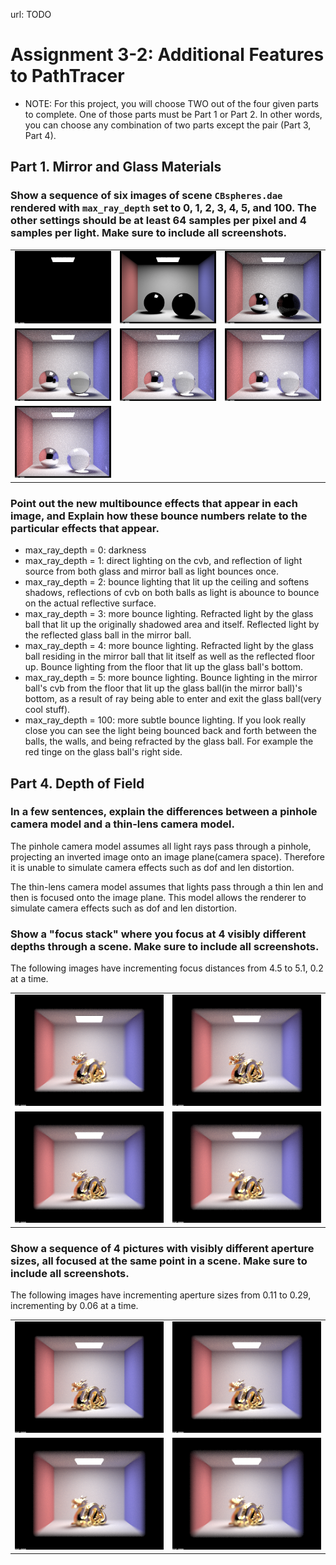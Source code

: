 url: TODO

# Assignment 3-2: Additional Features to PathTracer


* NOTE: For this project, you will choose TWO out of the four given parts to complete. One of those parts must be Part 1 or Part 2. In other words, you can choose any combination of two parts except the pair (Part 3, Part 4).

## Part 1. Mirror and Glass Materials

### Show a sequence of six images of scene `CBspheres.dae` rendered with `max_ray_depth` set to 0, 1, 2, 3, 4, 5, and 100. The other settings should be at least 64 samples per pixel and 4 samples per light. Make sure to include all screenshots.

<body>
    <table>
      <tr>
        <td><img src="images/p1_spheres_max_ray_depth_0.png"></td>
        <td><img src="images/p1_spheres_max_ray_depth_1.png"></td>
        <td><img src="images/p1_spheres_max_ray_depth_2.png"></td>
      </tr>
      <tr>
        <td><img src="images/p1_spheres_max_ray_depth_3.png"></td>
        <td><img src="images/p1_spheres_max_ray_depth_4.png"></td>
        <td><img src="images/p1_spheres_max_ray_depth_5.png"></td>
      </tr>
	  <tr>
	  	<td><img src="images/p1_spheres_max_ray_depth_100.png"></td>
    </table>
  </body>

### Point out the new multibounce effects that appear in each image, and Explain how these bounce numbers relate to the particular effects that appear.
- max_ray_depth = 0: darkness
- max_ray_depth = 1: direct lighting on the cvb, and reflection of light source from both glass and mirror ball as light bounces once.
- max_ray_depth = 2: bounce lighting that lit up the ceiling and softens shadows, reflections of cvb on both balls as light is abounce to bounce on the actual reflective surface.
- max_ray_depth = 3: more bounce lighting. Refracted light by the glass ball that lit up the originally shadowed area and itself. Reflected light by the reflected glass ball in the mirror ball.
- max_ray_depth = 4: more bounce lighting. Refracted light by the glass ball residing in the mirror ball that lit itself as well as the reflected floor up. Bounce lighting from the floor that lit up the glass ball's bottom.
- max_ray_depth = 5: more bounce lighting. Bounce lighting in the mirror ball's cvb from the floor that lit up the glass ball(in the mirror ball)'s bottom, as a result of ray being able to enter and exit the glass ball(very cool stuff).
- max_ray_depth = 100: more subtle bounce lighting. If you look really close you can see the light being bounced back and forth between the balls, the walls, and being refracted by the glass ball. For example the red tinge on the glass ball's right side.

## Part 4. Depth of Field


### In a few sentences, explain the differences between a pinhole camera model and a thin-lens camera model.

The pinhole camera model assumes all light rays pass through a pinhole, projecting an inverted image onto an image plane(camera space). Therefore it is unable to simulate camera effects such as dof and len distortion.

The thin-lens camera model assumes that lights pass through a thin len and then is focused onto the image plane. This model allows the renderer to simulate camera effects such as dof and len distortion.


### Show a "focus stack" where you focus at 4 visibly different depths through a scene. Make sure to include all screenshots.

The following images have incrementing focus distances from 4.5 to 5.1, 0.2 at a time. 

<html>
  <head>
    <title>Images in Table</title>
  </head>
  <body>
    <table>
      <tr>
        <td><img src="images/p2_dragon_d_4_5.png"></td>
        <td><img src="images/p2_dragon_d_4_7.png"></td>
      </tr>
      <tr>
        <td><img src="images/p2_dragon_d_4_9.png"></td>
        <td><img src="images/p2_dragon_d_5_1.png"></td>
      </tr>
    </table>
  </body>
</html>

### Show a sequence of 4 pictures with visibly different aperture sizes, all focused at the same point in a scene. Make sure to include all screenshots.

The following images have incrementing aperture sizes from 0.11 to 0.29, incrementing by 0.06 at a time.

<html>
  <head>
    <title>Images in Table</title>
  </head>
  <body>
    <table>
      <tr>
        <td><img src="images/p2_dragon_a_0_1_1.png"></td>
        <td><img src="images/p2_dragon_a_0_1_7.png"></td>
      </tr>
      <tr>
        <td><img src="images/p2_dragon_a_0_2_3.png"></td>
        <td><img src="images/p2_dragon_a_0_2_9.png"></td>
      </tr>
    </table>
  </body>
</html>
